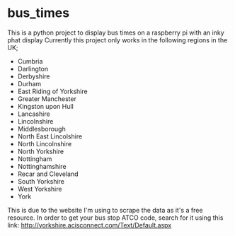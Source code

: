 # bus_times
This is a python project to display bus times on a raspberry pi with an inky phat display 
Currently this project only works in the following regions in the UK;
- Cumbria
- Darlington
- Derbyshire
- Durham
- East Riding of Yorkshire
- Greater Manchester
- Kingston upon Hull
- Lancashire
- Lincolnshire
- Middlesborough
- North East Lincolshire
- North Lincolnshire
- North Yorkshire
- Nottingham
- Nottinghamshire
- Recar and Cleveland
- South Yorkshire
- West Yorkshire
- York 

This is due to the website I'm using to scrape the data as it's a free resource.
In order to get your bus stop ATCO code, search for it using this link: http://yorkshire.acisconnect.com/Text/Default.aspx
